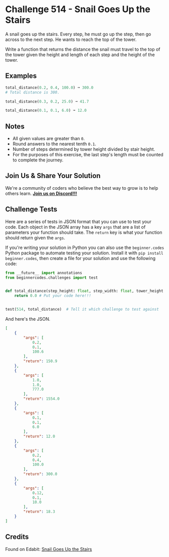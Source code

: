 # Challenge 514 - Snail Goes Up the Stairs

A snail goes up the stairs. Every step, he must go up the step, then go across to the next step. He wants to reach the top of the tower.

Write a function that returns the distance the snail must travel to the top of the tower given the height and length of each step and the height of the tower.

## Examples
```python
total_distance(0.2, 0.4, 100.0) ➞ 300.0
# Total distance is 300.

total_distance(0.3, 0.2, 25.0) ➞ 41.7

total_distance(0.1, 0.1, 6.0) ➞ 12.0
```
## Notes

- All given values are greater than `0`.
- Round answers to the nearest tenth `0.1`.
- Number of steps determined by tower height divided by stair height.
- For the purposes of this exercise, the last step's length must be counted to complete the journey.

## Join Us & Share Your Solution

We're a community of coders who believe the best way to grow is to help others learn. **[Join us on Discord!!!](https://discord.gg/sfHykntuGy)**

## Challenge Tests

Here are a series of tests in JSON format that you can use to test your code. Each object in the JSON array has a key `args` that are a list of parameters your function should take. The `return` key is what your function should return given the `args`. 

If you're writing your solution in Python you can also use the `beginner.codes` Python package to automate testing your solution. Install it with `pip install beginner.codes`, then create a file for your solution and use the following code:
```python
from __future__ import annotations
from beginnercodes.challenges import test


def total_distance(step_height: float, step_width: float, tower_height: float) -> float:
    return 0.0 # Put your code here!!!


test(514, total_distance)  # Tell it which challenge to test against
```
And here's the JSON.
```json
[
    {
        "args": [
            0.2,
            0.1,
            100.6
        ],
        "return": 150.9
    },
    {
        "args": [
            1.0,
            1.0,
            777.0
        ],
        "return": 1554.0
    },
    {
        "args": [
            0.1,
            0.1,
            6.0
        ],
        "return": 12.0
    },
    {
        "args": [
            0.2,
            0.4,
            100.0
        ],
        "return": 300.0
    },
    {
        "args": [
            0.12,
            0.1,
            10.0
        ],
        "return": 18.3
    }
]
```
## Credits

Found on Edabit: [Snail Goes Up the Stairs](https://edabit.com/challenge/RxHMzNBx3HHNMydno)
